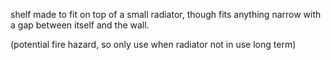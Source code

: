 shelf made to fit on top of a small radiator, though fits anything narrow with a gap between itself and the wall.

(potential fire hazard, so only use when radiator not in use long term)
